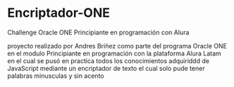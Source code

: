 # Encriptador-ONE
Challenge Oracle ONE Principiante en programación con Alura 

proyecto realizado por  Andres Briñez  como parte  del programa  Oracle ONE en el modulo  Principiante en programación  con la  plataforma Alura Latam  en el cual se  pusó en practica  todos  los  conocimientos adquiriddd  de JavaScript mediante  un encriptador  de  texto  el cual solo pude tener  palabras  minusculas  y  sin acento 
